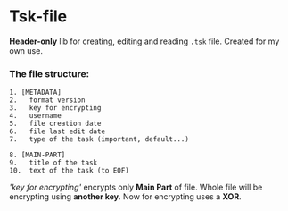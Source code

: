 # Tsk-file
**Header-only** lib for creating, editing and reading `.tsk` file.
Created for my own use.

### The file structure:
```
1. [METADATA]
2.   format version
3.   key for encrypting
4.   username
5.   file creation date
6.   file last edit date
7.   type of the task (important, default...)

8. [MAIN-PART]
9.   title of the task
10.  text of the task (to EOF)
```

_'key for encrypting'_ encrypts only **Main Part** of file.
Whole file will be encrypting using **another key**. Now for encrypting uses a **XOR**.
